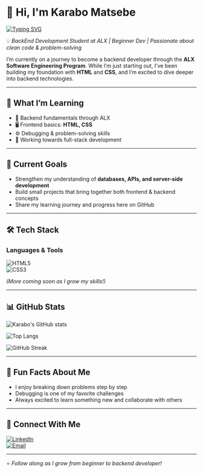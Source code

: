 # 👋 Hi, I'm Karabo Matsebe

[![Typing SVG](https://readme-typing-svg.demolab.com?font=Fira+Code&pause=1000&color=00C2FF&center=true&vCenter=true&width=600&lines=Aspiring+Backend+Developer;ALX+Software+Engineering+Student;Beginner+Frontend+Skills+%5BHTML+%26+CSS%5D;Learning+APIs+%26+Databases;Growing+One+Project+at+a+Time)](https://git.io/typing-svg)

💡 *BackEnd Development Student at ALX | Beginner Dev | Passionate about clean code & problem-solving*  

I’m currently on a journey to become a backend developer through the **ALX Software Engineering Program**. While I’m just starting out, I’ve been building my foundation with **HTML** and **CSS**, and I’m excited to dive deeper into backend technologies.  

---

## 🔧 What I’m Learning
- 🌱 Backend fundamentals through ALX  
- 🖥️ Frontend basics: **HTML, CSS**  
- ⚙️ Debugging & problem-solving skills  
- 🔄 Working towards full-stack development  

---

## 📌 Current Goals
- Strengthen my understanding of **databases, APIs, and server-side development**  
- Build small projects that bring together both frontend & backend concepts  
- Share my learning journey and progress here on GitHub  

---

## 🛠️ Tech Stack  

### Languages & Tools  
![HTML5](https://img.shields.io/badge/HTML5-E34F26?style=for-the-badge&logo=html5&logoColor=white)  
![CSS3](https://img.shields.io/badge/CSS3-1572B6?style=for-the-badge&logo=css3&logoColor=white)  

*(More coming soon as I grow my skills!)*  

---

## 📊 GitHub Stats  

![Karabo's GitHub stats](https://github-readme-stats.vercel.app/api?username=KaraboMatsebe&show_icons=true&theme=tokyonight)  

![Top Langs](https://github-readme-stats.vercel.app/api/top-langs/?username=KaraboMatsebe&layout=compact&theme=tokyonight)  

![GitHub Streak](https://streak-stats.demolab.com?user=KaraboMatsebe&theme=tokyonight&hide_border=true)  

---

## 🚀 Fun Facts About Me
- I enjoy breaking down problems step by step  
- Debugging is one of my favorite challenges  
- Always excited to learn something new and collaborate with others  

---

## 🤝 Connect With Me  

[![LinkedIn](https://img.shields.io/badge/LinkedIn-0077B5?style=for-the-badge&logo=linkedin&logoColor=white)](https://www.linkedin.com/in/karabo-matsebe-31883421a)  
[![Email](https://img.shields.io/badge/Email-D14836?style=for-the-badge&logo=gmail&logoColor=white)](mailto:penny.matsebe@gmail.com)  

---

⭐️ *Follow along as I grow from beginner to backend developer!*  

